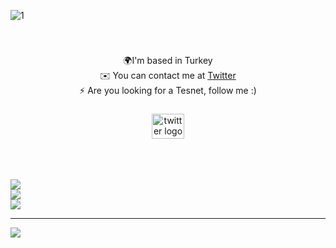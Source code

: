 ![1](https://user-images.githubusercontent.com/112562131/205508381-d2879c53-676f-4f80-a31d-cf391c2fe88c.png)


<br clear="both">

<div align="center">

###

🌍I'm based in Turkey<br>✉️ You can contact me at [Twitter](https://twitter.com/metemirzabey)<br>⚡ Are you looking for a Tesnet, follow me :)
</div>

###

<div align="center">
  <a href="https://twitter.com/metemirzabey" target="_blank">
    <img src="https://raw.githubusercontent.com/maurodesouza/profile-readme-generator/master/src/assets/icons/social/twitter/default.svg" width="52" height="40" alt="twitter logo"  />
  </a>
</div>

<br clear="both">


<br clear="both">

<div align="center">
</div>

<br clear="both">

<div align="center">
</div>

![](https://github-readme-stats.vercel.app/api?username=metemirzabey&theme=dark&hide_border=false&include_all_commits=false&count_private=false)<br/>
![](https://github-readme-streak-stats.herokuapp.com/?user=metemirzabey&theme=dark&hide_border=false)<br/>
![](https://github-readme-stats.vercel.app/api/top-langs/?username=metemirzabey&theme=dark&hide_border=false&include_all_commits=false&count_private=false&layout=compact)

---
[![](https://visitcount.itsvg.in/api?id=metemirzabey&icon=0&color=12)](https://visitcount.itsvg.in)

